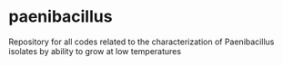 # paenibacillus
Repository for all codes related to the characterization of Paenibacillus isolates by ability to grow at low temperatures

